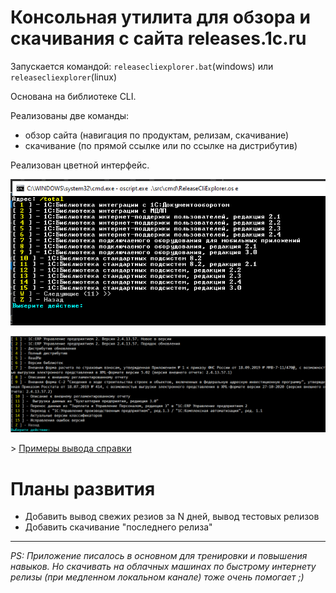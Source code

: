# Консольная утилита для обзора и скачивания с сайта releases.1c.ru

Запускается командой: `releasecliexplorer.bat`(windows) или `releasecliexplorer`(linux)

Основана на библиотеке CLI.

Реализованы две команды:
- обзор сайта (навигация по продуктам, релизам, скачивание)
- скачивание (по прямой ссылке или по ссылке на дистрибутив)

Реализован цветной интерфейс.

![doc/stdout3.png](doc/stdout3.png)

![doc/stdout2.png](doc/stdout2.png)

\> [Примеры вывода справки](doc/console2.md)
# Планы развития

- Добавить вывод свежих резиов за N дней, вывод тестовых релизов
- Добавить скачивание "последнего релиза"


---

*PS: Приложение писалось в основном для тренировки и повышения навыков. Но скачивать на облачных машинах по быстрому интернету релизы (при медленном локальном канале) тоже очень помогает ;)*